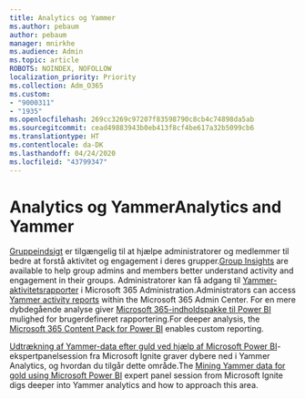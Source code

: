 ```yaml
---
title: Analytics og Yammer
ms.author: pebaum
author: pebaum
manager: mnirkhe
ms.audience: Admin
ms.topic: article
ROBOTS: NOINDEX, NOFOLLOW
localization_priority: Priority
ms.collection: Adm_O365
ms.custom:
- "9000311"
- "1935"
ms.openlocfilehash: 269cc3269c97207f83598790c8cb4c74898da5ab
ms.sourcegitcommit: cead49883943b0eb413f8cf4be617a32b5099cb6
ms.translationtype: HT
ms.contentlocale: da-DK
ms.lasthandoff: 04/24/2020
ms.locfileid: "43799347"
---
```

# <a name="analytics-and-yammer"></a><span data-ttu-id="2c588-102">Analytics og Yammer</span><span class="sxs-lookup"><span data-stu-id="2c588-102">Analytics and Yammer</span></span>

<span data-ttu-id="2c588-103">[Gruppeindsigt](https://support.office.com/article/view-group-insights-in-yammer-73f9fa6d-d442-4f25-9194-d5317c9328ab) er tilgængelig til at hjælpe administratorer og medlemmer til bedre at forstå aktivitet og engagement i deres grupper.</span><span class="sxs-lookup"><span data-stu-id="2c588-103">[Group Insights](https://support.office.com/article/view-group-insights-in-yammer-73f9fa6d-d442-4f25-9194-d5317c9328ab) are available to help group admins and members better understand activity and engagement in their groups.</span></span> <span data-ttu-id="2c588-104">Administratorer kan få adgang til [Yammer-aktivitetsrapporter](https://docs.microsoft.com/office365/admin/activity-reports/yammer-activity-report) i Microsoft 365 Administration.</span><span class="sxs-lookup"><span data-stu-id="2c588-104">Administrators can access [Yammer activity reports](https://docs.microsoft.com/office365/admin/activity-reports/yammer-activity-report) within the Microsoft 365 Admin Center.</span></span> <span data-ttu-id="2c588-105">For en mere dybdegående analyse giver [Microsoft 365-indholdspakke til Power BI](https://docs.microsoft.com/office365/admin/usage-analytics/enable-usage-analytics) mulighed for brugerdefineret rapportering.</span><span class="sxs-lookup"><span data-stu-id="2c588-105">For deeper analysis, the [Microsoft 365 Content Pack for Power BI](https://docs.microsoft.com/office365/admin/usage-analytics/enable-usage-analytics) enables custom reporting.</span></span>

<span data-ttu-id="2c588-106">[Udtrækning af Yammer-data efter guld ved hjælp af Microsoft Power BI](https://aka.ms/MiningYammerDataIgnite2017)-ekspertpanelsession fra Microsoft Ignite graver dybere ned i Yammer Analytics, og hvordan du tilgår dette område.</span><span class="sxs-lookup"><span data-stu-id="2c588-106">The [Mining Yammer data for gold using Microsoft Power BI](https://aka.ms/MiningYammerDataIgnite2017) expert panel session from Microsoft Ignite digs deeper into Yammer analytics and how to approach this area.</span></span>
